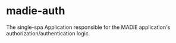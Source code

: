 # madie-auth
The single-spa Application responsible for the MADiE application's authorization/authentication logic.
